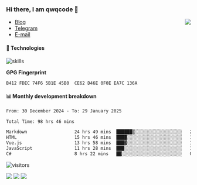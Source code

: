 <!--![](https://user-images.githubusercontent.com/22412567/89914023-fb3a6e80-dc26-11ea-82ba-5ed80e2ffb69.jpg)-->

### Hi there, I am qwqcode 👋

<img src="https://github-readme-stats.mrdulin.vercel.app/api?username=qwqcode&count_private=true&show_icons=true&hide_border=true&icon_color=586069&title_color=0366d6" align="right">

- [Blog](https://qwqaq.com/)
- [Telegram](https://t.me/qwqcode)
- [E-mail](mailto:qwqcode@gmail.com)

#### 🔧 Technologies

![skills](https://skillicons.dev/icons?i=go,ts,cs,js,java,php,py,regex,docker,git,svelte,sass,vue,nuxtjs,webpack,vite,laravel,electron,redis,vscode,visualstudio,idea,androidstudio,figma,ai,ps,pr,powershell,vim,bash&theme=light)

**GPG Fingerprint**

```
B412 FDEC 74F6 5B1E 45B0  CE62 D46E 0F0E EA7C 136A
```

#### 📊 Monthly development breakdown

<!--START_SECTION:waka-->

```txt
From: 30 December 2024 - To: 29 January 2025

Total Time: 98 hrs 46 mins

Markdown                  24 hrs 49 mins  ██████▒░░░░░░░░░░░░░░░░░░   25.14 %
HTML                      15 hrs 46 mins  ████░░░░░░░░░░░░░░░░░░░░░   15.97 %
Vue.js                    13 hrs 58 mins  ███▓░░░░░░░░░░░░░░░░░░░░░   14.14 %
JavaScript                11 hrs 28 mins  ███░░░░░░░░░░░░░░░░░░░░░░   11.62 %
C#                        8 hrs 22 mins   ██░░░░░░░░░░░░░░░░░░░░░░░   08.47 %
```

<!--END_SECTION:waka-->

![visitors](https://visitor-badge.laobi.icu/badge?page_id=qwqcode.visitor-badge)

<p>
  <img src="https://api.githubtrends.io/user/svg/qwqcode/langs?time_range=one_year&theme=classic" />
  <img src="https://api.githubtrends.io/user/svg/qwqcode/repos?time_range=one_year&theme=classic" />
  <img src="https://github-readme-stats.vercel.app/api/top-langs?username=qwqcode&show_icons=true&locale=en&layout=compact&hide=html&langs_count=20" />
</p>
